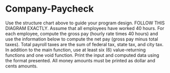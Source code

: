 # Company-Paycheck
Use the structure chart above to guide your program design. FOLLOW THIS DIAGRAM EXACTLY. Assume that all employees have worked 40 hours. For each employee, compute the gross pay (hourly rate times 40 hours) and use the information below to compute the net pay (gross pay minus total taxes). Total payroll taxes are the sum of federal tax, state tax, and city tax. In addition to the main function, use at least six (6) value-returning functions and one void function. Print the input and computed data using the format presented. All money amounts must be printed as dollar and cents amounts. 
